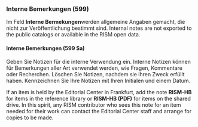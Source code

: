 ### Interne Bemerkungen (599)

Im Feld **Interne Bermekungen**werden allgemeine Angaben gemacht, die nicht zur Veröffentlichung bestimmt sind. Internal notes are not exported to the public catalogs or available in the RISM open data.

#### Interne Bemerkungen (599 $a)

Geben Sie Notizen für die interne Verwendung ein. Interne Notizen können für Bemerkungen aller Art verwendet werden, wie Fragen, Kommentare oder Recherchen. Löschen Sie Notizen, nachdem sie ihren Zweck erfüllt haben. Kennzeichnen Sie Ihre Notizen mit Ihren Initialen und einem Datum.

If an item is held by the Editorial Center in Frankfurt, add the note **RISM-HB** for items in the reference library or **RISM-HB (PDF)** for items on the shared drive. In this spirit, any RISM contributor who sees this note for an item needed for their work can contact the Editorial Center staff and arrange for copies to be made.

